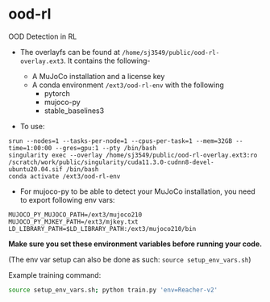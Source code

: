 # ood-rl
OOD Detection in RL


- The overlayfs can be found at `/home/sj3549/public/ood-rl-overlay.ext3`. It contains the following-
  - A MuJoCo installation and a license key
  - A conda environment `/ext3/ood-rl-env` with the following
    - pytorch
    - mujoco-py
    - stable_baselines3

- To use:
```
srun --nodes=1 --tasks-per-node=1 --cpus-per-task=1 --mem=32GB --time=1:00:00 --gres=gpu:1 --pty /bin/bash
singularity exec --overlay /home/sj3549/public/ood-rl-overlay.ext3:ro /scratch/work/public/singularity/cuda11.3.0-cudnn8-devel-ubuntu20.04.sif /bin/bash
conda activate /ext3/ood-rl-env
```

- For mujoco-py to be able to detect your MuJoCo installation, you need to export following env vars:
```
MUJOCO_PY_MUJOCO_PATH=/ext3/mujoco210
MUJOCO_PY_MJKEY_PATH=/ext3/mjkey.txt
LD_LIBRARY_PATH=$LD_LIBRARY_PATH:/ext3/mujoco210/bin
```
**Make sure you set these environment variables before running your code.**

(The env var setup can also be done as such: `source setup_env_vars.sh`)

Example training command: 
```bash
source setup_env_vars.sh; python train.py 'env=Reacher-v2'
```
